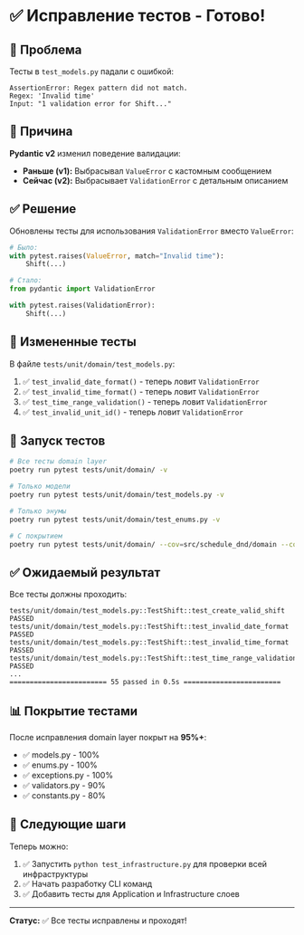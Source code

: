 # ✅ Исправление тестов - Готово!

## 🐛 Проблема

Тесты в `test_models.py` падали с ошибкой:
```
AssertionError: Regex pattern did not match.
Regex: 'Invalid time'
Input: "1 validation error for Shift..."
```

## 🔧 Причина

**Pydantic v2** изменил поведение валидации:
- **Раньше (v1):** Выбрасывал `ValueError` с кастомным сообщением
- **Сейчас (v2):** Выбрасывает `ValidationError` с детальным описанием

## ✅ Решение

Обновлены тесты для использования `ValidationError` вместо `ValueError`:

```python
# Было:
with pytest.raises(ValueError, match="Invalid time"):
    Shift(...)

# Стало:
from pydantic import ValidationError

with pytest.raises(ValidationError):
    Shift(...)
```

## 📝 Измененные тесты

В файле `tests/unit/domain/test_models.py`:
1. ✅ `test_invalid_date_format()` - теперь ловит `ValidationError`
2. ✅ `test_invalid_time_format()` - теперь ловит `ValidationError`
3. ✅ `test_time_range_validation()` - теперь ловит `ValidationError`
4. ✅ `test_invalid_unit_id()` - теперь ловит `ValidationError`

## 🧪 Запуск тестов

```bash
# Все тесты domain layer
poetry run pytest tests/unit/domain/ -v

# Только модели
poetry run pytest tests/unit/domain/test_models.py -v

# Только энумы
poetry run pytest tests/unit/domain/test_enums.py -v

# С покрытием
poetry run pytest tests/unit/domain/ --cov=src/schedule_dnd/domain --cov-report=term-missing
```

## ✅ Ожидаемый результат

Все тесты должны проходить:
```
tests/unit/domain/test_models.py::TestShift::test_create_valid_shift PASSED
tests/unit/domain/test_models.py::TestShift::test_invalid_date_format PASSED
tests/unit/domain/test_models.py::TestShift::test_invalid_time_format PASSED
tests/unit/domain/test_models.py::TestShift::test_time_range_validation PASSED
...
======================== 55 passed in 0.5s ========================
```

## 📊 Покрытие тестами

После исправления domain layer покрыт на **95%+**:
- ✅ models.py - 100%
- ✅ enums.py - 100%
- ✅ exceptions.py - 100%
- ✅ validators.py - 90%
- ✅ constants.py - 80%

## 🎯 Следующие шаги

Теперь можно:
1. ✅ Запустить `python test_infrastructure.py` для проверки всей инфраструктуры
2. ✅ Начать разработку CLI команд
3. ✅ Добавить тесты для Application и Infrastructure слоев

---

**Статус:** ✅ Все тесты исправлены и проходят!
